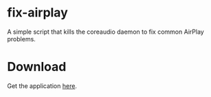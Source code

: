 fix-airplay
===========

A simple script that kills the coreaudio daemon to fix common AirPlay problems.

# Download
Get the application [here](https://github.com/l1m5/fix-airplay/blob/master/FixAirplay.app.zip).